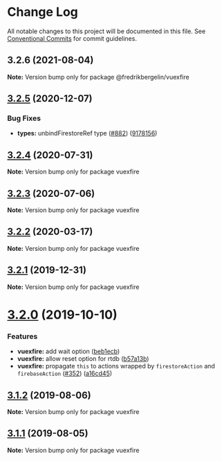 # Change Log

All notable changes to this project will be documented in this file.
See [Conventional Commits](https://conventionalcommits.org) for commit guidelines.

## 3.2.6 (2021-08-04)

**Note:** Version bump only for package @fredrikbergelin/vuexfire





## [3.2.5](https://github.com/vuejs/vuefire/compare/vuexfire@3.2.4...vuexfire@3.2.5) (2020-12-07)


### Bug Fixes

* **types:** unbindFirestoreRef type ([#882](https://github.com/vuejs/vuefire/issues/882)) ([9178156](https://github.com/vuejs/vuefire/commit/91781569a0321b21238e317cdc3cca2faf29ec4e))





## [3.2.4](https://github.com/vuejs/vuefire/compare/vuexfire@3.2.3...vuexfire@3.2.4) (2020-07-31)

**Note:** Version bump only for package vuexfire





## [3.2.3](https://github.com/vuejs/vuefire/compare/vuexfire@3.2.2...vuexfire@3.2.3) (2020-07-06)

**Note:** Version bump only for package vuexfire





## [3.2.2](https://github.com/vuejs/vuefire/compare/vuexfire@3.2.1...vuexfire@3.2.2) (2020-03-17)

**Note:** Version bump only for package vuexfire





## [3.2.1](https://github.com/vuejs/vuefire/compare/vuexfire@3.2.0...vuexfire@3.2.1) (2019-12-31)

**Note:** Version bump only for package vuexfire





# [3.2.0](https://github.com/vuejs/vuefire/compare/vuexfire@3.1.2...vuexfire@3.2.0) (2019-10-10)


### Features

* **vuexfire:** add wait option ([beb1ecb](https://github.com/vuejs/vuefire/commit/beb1ecb))
* **vuexfire:** allow reset option for rtdb ([b57a13b](https://github.com/vuejs/vuefire/commit/b57a13b))
* **vuexfire:** propagate `this` to actions wrapped by `firestoreAction` and `firebaseAction` ([#352](https://github.com/vuejs/vuefire/issues/352)) ([a16cd45](https://github.com/vuejs/vuefire/commit/a16cd45))





## [3.1.2](https://github.com/vuejs/vuefire/compare/vuexfire@3.1.1...vuexfire@3.1.2) (2019-08-06)

**Note:** Version bump only for package vuexfire





## [3.1.1](https://github.com/vuejs/vuefire/compare/vuexfire@3.1.0...vuexfire@3.1.1) (2019-08-05)

**Note:** Version bump only for package vuexfire
